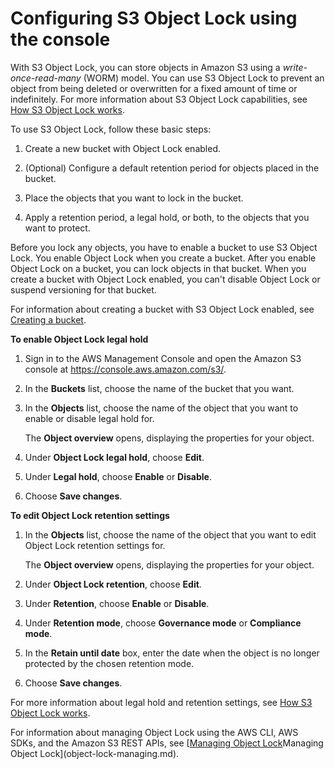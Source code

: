 # Configuring S3 Object Lock using the console<a name="object-lock-console"></a>

With S3 Object Lock, you can store objects in Amazon S3 using a *write\-once\-read\-many* \(WORM\) model\. You can use S3 Object Lock to prevent an object from being deleted or overwritten for a fixed amount of time or indefinitely\. For more information about S3 Object Lock capabilities, see [How S3 Object Lock works](object-lock-overview.md)\.

To use S3 Object Lock, follow these basic steps:

1. Create a new bucket with Object Lock enabled\.

1. \(Optional\) Configure a default retention period for objects placed in the bucket\.

1. Place the objects that you want to lock in the bucket\.

1. Apply a retention period, a legal hold, or both, to the objects that you want to protect\.

Before you lock any objects, you have to enable a bucket to use S3 Object Lock\. You enable Object Lock when you create a bucket\. After you enable Object Lock on a bucket, you can lock objects in that bucket\. When you create a bucket with Object Lock enabled, you can't disable Object Lock or suspend versioning for that bucket\. 

For information about creating a bucket with S3 Object Lock enabled, see [Creating a bucket](create-bucket-overview.md)\.

**To enable Object Lock legal hold**

1. Sign in to the AWS Management Console and open the Amazon S3 console at [https://console\.aws\.amazon\.com/s3/](https://console.aws.amazon.com/s3/)\.

1. In the **Buckets** list, choose the name of the bucket that you want\.

1. In the **Objects** list, choose the name of the object that you want to enable or disable legal hold for\.

   The **Object overview** opens, displaying the properties for your object\.

1. Under **Object Lock legal hold**, choose **Edit**\. 

1. Under **Legal hold**, choose **Enable** or **Disable**\.

1. Choose **Save changes**\.

**To edit Object Lock retention settings**

1. In the **Objects** list, choose the name of the object that you want to edit Object Lock retention settings for\.

   The **Object overview** opens, displaying the properties for your object\.

1. Under **Object Lock retention**, choose **Edit**\. 

1. Under **Retention**, choose **Enable** or **Disable**\.

1. Under **Retention mode**, choose **Governance mode** or **Compliance mode**\.

1. In the **Retain until date** box, enter the date when the object is no longer protected by the chosen retention mode\.

1. Choose **Save changes**\.

For more information about legal hold and retention settings, see [How S3 Object Lock works](object-lock-overview.md)\.

For information about managing Object Lock using the AWS CLI, AWS SDKs, and the Amazon S3 REST APIs, see [[Managing Object Lock](object-lock-managing.md)Managing Object Lock](object-lock-managing.md)\.